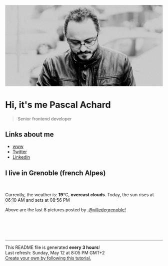 ![Pascal Achard](./images/photo-pascal-achard.jpg)
# Hi, it's me Pascal Achard
> Senior frontend developer

## Links about me
- [www](https://www.pascal-achard.com)
- [Twitter](https://twitter.com/botmaster)
- [Linkedin](http://www.linkedin.com/in/pascal-achard)


## I live in Grenoble (french Alpes)
<img src="https://openweathermap.org/img/wn/04d@2x.png" alt="">

Currently, the weather is: **19**°C, **overcast clouds**.
Today, the sun rises at 06:10 AM and sets at 08:56 PM

Above are the last 8 pictures posted by <a href="https://www.instagram.com/villedegrenoble/" target="_blank"><img alt="" src="https://upload.wikimedia.org/wikipedia/commons/thumb/e/e7/Instagram_logo_2016.svg/1024px-Instagram_logo_2016.svg.png" width="20"/> @villedegrenoble!</a>

<p style="display: flex; flex-wrap: wrap; gap: 20px;">
        <img src="https://cdn1.picuki.com/hosted-by-instagram/q/0exhNuNYnjBGZDHIdN5WmL9I2Pk2GAlRNucaS7j0nyZiNxIsbHWB58ltwdGn%7C%7CDh7IAhgASuRYztj44IvVl5UDj19PEPeTbGKTDtc7ayQVevN1TBu9JRhl7Y8K3UfYHOr9cEoVQmYdTUdHOlPHL%7C%7Clo79UvOa0LGFq8zCXW%7C%7CdEnGZK55f0Z7F9mt9wuuS4jkja45BsLTNZ5momNkgl7NvWvTVeEaa+NMB166d1RbMCxMkA%7C%7C6nRlSaHEmw+Jj8uQXagtIj+kOYA2A7kbBwa0liNQZYOHhsVr0O8kkU4vdh2zoCmOdBM9s9psvDAbkcmfk0tpBdszcPwwmXEb1+q3kBaxl%7C%7CYx6rsX+QL9LvUHKezT+K64hXpPZz6JetiaU8XLc2TAHuZc9H4VYValYkYUa0I2FbooFaCVYnV+jRZADoThB66DYgnRaWF5aaI+VHGqjy3lhNsm%7C%7CmiRIZqzWoE6+OuzC54bjrJAJUZbWCD%7C%7CwQGN5h%7C%7Cf733jZfQNrBAG0ZTaA==.jpeg" alt="" width="200"/>
        <img src="https://cdn1.picuki.com/hosted-by-instagram/q/0exhNuNYnjBGZDHIdN5WmL9I2Pk2GAlRNecaS7j0nyZiNxIsbHWB58ltwdGn%7C%7CDh7IAhgASuRYztj44IpVV5WAj1zO0PYSLOLTTxc5q6fVurN1DZl8JZmlLo0K3YZbXCt8MYpUAmYdTUdHOlPHL%7C%7Clo79UvOa0LGFq8zCXW%7C%7CdEnGZK55f0Z7F9mt9wuuS4jkja45BsLTNZ5momNkgl7NvWvTVeEaW+NMB166d1RbMCxMkA%7C%7C6nRlSaHEmw+Jj8uQnagtIj+kOYA2DnrX2wH4Sy2SYIKHhsVr0O8klsDp9wczoCmOdBM9s9psvDAbkcmfk0tpBdszcPwwmXEb1+q3kBaxl%7C%7CYx6rsX+QL9LjqLqewT%7C%7Crz4Tv1eZ%7C%7CUH+5heVMXL92TAHuZc9H4VYValYkYUa0I2FbooFaCVYnX7zkhFDRgl2PdQZlBSMSi%7C%7Cbn14WPV0AKhglJrhPSMbpRvxlhLv9%7C%7Cd2VVpWDrJAJUZbWCD%7C%7CQgGR5h%7C%7Cf733jZfQNrBAG0ZTaA==.jpeg" alt="" width="200"/>
        <img src="https://cdn1.picuki.com/hosted-by-instagram/q/0exhNuNYnjBGZDHIdN5WmL9I2Pk2GAlRNucaS7j0nyZiNxIsbHWB58ltwdev%7C%7CDlyKw1oASyLeDxn4Y8tUFVVZFV8P0PdSLeITjpX56yfVoCq1DBi%7C%7CZZklLs9JX0dZHKn9csrOzjYMTIfQeoEH%7C%7Cbx7a8Koru5A2MGo1zRMrBC0GAG4fy3UPI7mslm3ayEv0Pxto0%7C%7CNylL9XkgKQcursrV%7C%7CndYEvL+M4Byp6JzSPkCj9ND1OHtpCa5BTB7Kz44KD6chYTJnLNOpALlLR5r32qDUJhsJGIIhnD2lCAp68orjIj%7C%7CFaJciP1opoH2bUcmGW9opUk53cH7niTya2Gq10ZtyGXKn56rX6wLvKTqCsewB%7C%7CbjxznudJjGOp9HRVQuRa%7C%7CyFgz4bqf7BMtbwcYaWvdGig7lzyeEVbPYjwEhSSJlrxqDCJxPb8Wz1YqQ+CKHlh7Dk1Jjl+qtWrZVm3Z3oenVugE9dnmbU54bbhH0jgJkLdBDTq3BmsOMabsXHEU=.jpeg" alt="" width="200"/>
        <img src="https://cdn1.picuki.com/hosted-by-instagram/q/0exhNuNYnjBGZDHIdN5WmL9I2Pk2GAlRNucaS7j0nyZiNxIsbHWB58ltwdGn%7C%7CDh7IAhgASuRYztk5Y4jUFpXDz17OUTWTLyPTT9R6K6QUOiqvDBk%7C%7CZFjk7w8KHAZbXWu9cYuVGGpNWwSDv5PHL%7C%7Clo7gX5v%7C%7CsbCgEpjuSKrVCkGZTjse3TO9%7C%7C2pYf5%7C%7CHSv1izv9QpcmkazXgpdAd4+pvlpDk1VOCtO8BnsaBwVLYBxMEJ%7C%7COC61nf2F2MrNWh8FDSR9IXEi6g8iyDXdzQspjD3Ee8EIU8hjl246kc2o6Q7saT2EL9i6Kkzn7bQajAQbzk94RFqncmcuBKcazC+%7C%7CWJz4kGVwbCzL6lr89P%7C%7CLa7NBeTI9QCTOrfuG7ZZSy4JUt7PQkf2Kt+EJeEUsLtBG9JW42+G+VKsIubf8R5eHCdrxTuOUcQmF6y+4YyFtEjegQKdqQNmyM7oLucK.jpeg" alt="" width="200"/>
        <img src="https://cdn1.picuki.com/hosted-by-instagram/q/0exhNuNYnjBGZDHIdN5WmL9I2Pk2GAlRNucaS7j0nyZiNxIsbHWB58ltwdev%7C%7CDlyKw1oASyLeDxo4owtUlhYZFV8OUzeSLGITjxV7qydVoCg0zBm955lkbYwLHYcZ3Ku%7C%7C8VDCnicKyVHDe0AUq%7C%7Cm6vZNuKyBOTUAyXCUMLQKnmICjtCsCOwlktcf7KG4iF+44ooiMDxN4Gosak8ktdKO52hEWvrxfMh2pqV5CLkJnoE65ezRmCSsTDx6KyhBGTOgtYPCwtYotiX9RGAz7Wi0dv4wAVoZp1+wsRI%7C%7C9IkqhdiDG7w82q4vkIH2bUdBXG9p+kMjxdK0kBzOaWOh2nxZxnmO76mcINMsg43dAcKHe%7C%7C%7C%7CY1Q%7C%7CKaavxIIpWcktKU9iTAHuScri1BMoO294JE%7C%7CAThw6K0T+cd+HQ+xlhPh5%7C%7CljzbCpVbFfOVlovpwHXSuC+%7C%7C8wQwp52fLbxw0khN5PGE7kB0fCGQU5waHhL3gRYdHN1%7C%7CYrfMw8bWOL0WHg==.jpeg" alt="" width="200"/>
        <img src="https://cdn1.picuki.com/hosted-by-instagram/q/0exhNuNYnjBGZDHIdN5WmL9I2Pk2GAlRNucaS7j0nyZiNxIsbHWB58ltwdGn%7C%7CDh7IAhgASuRYztj44IpUlRTCD1yPEPeQbKASDdU6q2YVOjN1D1l8JRplL0xL3ccYHGq9MUtOzjYMTIfQeoEH%7C%7Cb2rvUW8f7waTYHuDaSNuUtzCVG%7C%7CMm0X51wm8Rm3ayEv0Pxto0%7C%7CNylL9XkgKQcursrV%7C%7CndYEvL+M4Byp6JzSPkCj9ND1OHtpCa5BTB7Kz04KD6chYTJnLMMtXexSzo16GCjH5hsJGIIhnC%7C%7CpC8IqMorjIj%7C%7CFaJciP1opoL2bUcmGW9opUk53cH7mCuQODCW%7C%7Cnp27WbhxpyzK+Qcn53RJ+O+VOvczQnBXL%7C%7CbHe1IRWMrE6rGUXvfK6CmI+ZAkc1AGaUYgQrnoFXrUfbL0hBOFzxO3myJX8ckFQ==.jpeg" alt="" width="200"/>
        <img src="https://cdn1.picuki.com/hosted-by-instagram/q/0exhNuNYnjBGZDHIdN5WmL9I2Pk2GAlRNucaS7j0nyZiNxIsbHWB58ltwdGn%7C%7CDh7IAhgASuRYztj44IvVlpVCD17PELWSbKLST1d5qiaVO+qvD1m8pFjlrsxKXIfZHen88ovV2CpNWwPG%7C%7CsAULjh7uZDu7%7C%7CzNnZSyWaRMdsBnmICqZXwCJ1mwsFusvrBv0Xm1IwleTRE4X8gI1spr5Pcpi0FCLmifMh6pO9xRLQIhIkL7vuopCu7Lm4rbzMvR2jZhYXCoOELhn7ycxxvyWqlFKEJLH1JinutsD5n4p8vucOnMIAw+NEJ4KOHW0Qmfk1K4Rdtksnq2naLYWeW3EJRy2XsybaoL9M8i8fdAcKKe9HQmAzKR6bwMJYecF42GdHRFgz4ZaaSSZoUlYhNS7UbkVG9rVbtS5HN+AVfCi95rhCfNpdzUMqr0Prx3UbfhWqAizNtwPm+VIx3+Ghvo+ub8C8iKU2ACs0SbWKCjHZ7NI4GTrDLoY3db7UaSkBSat8=.jpeg" alt="" width="200"/>
        <img src="https://cdn1.picuki.com/hosted-by-instagram/q/0exhNuNYnjBGZDHIdN5WmL9I2Pk2GAlRNecaS7j0nyZiNxIsbHWB58ltwdev%7C%7CDlyKw1oASyLeDxm4Y8rWFhQZFV8OETWTbSLRT5Q5qieUYCj0TVi%7C%7CZ5mkb0xLXAXZXOn88IqOzjYMTIfQeoEH%7C%7Cb2p%7C%7CUX5vPqZCgNojvDW+AB3HtYocSbXfMg9YJ2tvKf1h+1rbs%7C%7CJwJC5jYoKlo8o9rIqzdEWvjnPZo59O9xSLZCjMUG7+GglSCsV1IkeFF9FiTC69uY2dENhhznfDZl3yywc5gLH0I%7C%7Ct1aK4B0fpIsGj4SVLr0r3Po17IH4fTcED3tKhjVPsdK+lCGQPy38mUpV%7C%7CGPSwbu0TfUjv8jdP97Meu%7C%7CQ2wzaZeLzMJZWcHAEUdLMZkjxJ7DlI40KssUdUvsD1F23p0voMr%7C%7C8gUMhOxRzpx28FKRle%7C%7CColLqc+l+JlW6bqzQSiOS5c+dl0AhU3+OVxQIqTE%7C%7CwDeZtKAWQ1lV%7C%7CRIgUJJ2eyM6SVOZBdwAOOtRLqDLe08M=.jpeg" alt="" width="200"/>
</p>

------------
<p>This README file is generated <b>every 3 hours</b>!
    <br />Last refresh: Sunday, May 12 at 8:05 PM GMT+2
    <br /><a href="https://medium.com/@th.guibert/how-to-create-a-self-updating-readme-md-for-your-github-profile-f8b05744ca91">Create your own by following this tutorial.</a>
</p>
<p><a href="https://github.com/botmaster/botmaster/actions/workflows/main.yaml"><img alt="" src="https://github.com/botmaster/botmaster/actions/workflows/main.yaml/badge.svg" /></a></p>

